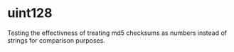 uint128
=======

Testing the effectivness of treating md5 checksums as numbers instead of strings for comparison purposes.
